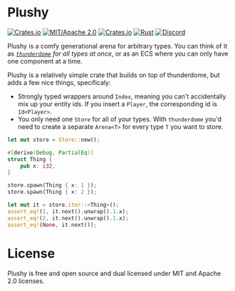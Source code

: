 # Plushy

[![Crates.io](https://img.shields.io/crates/v/plushy.svg)](https://crates.io/crates/plushy)
[![MIT/Apache 2.0](https://img.shields.io/badge/license-MIT%2FApache-blue.svg)](https://github.com/darthdeus/plushy#license)
[![Crates.io](https://img.shields.io/crates/d/plushy.svg)](https://crates.io/crates/plushy)
[![Rust](https://github.com/darthdeus/plushy/workflows/CI/badge.svg)](https://github.com/darthdeus/plushy/actions)
[![Discord](https://img.shields.io/discord/720719762031771680.svg?label=&logo=discord&logoColor=ffffff&color=7389D8&labelColor=6A7EC2)](https://discord.gg/M8hySjuG48)

Plushy is a comfy generational arena for arbitrary types. You can think of it
as _[`thunderdome`](https://docs.rs/thunderdome) for all types at once_, or as
an ECS where you can only have one component at a time.

Plushy is a relatively simple crate that builds on top of thunderdome, but adds a few nice things, specificaly:

- Strongly typed wrappers around `Index`, meaning you can't accidentally mix up your entity ids. If you insert a `Player`, the corresponding id is `Id<Player>`.
- You only need one `Store` for all of your types. With `thunderdome` you'd need to create a separate `Arena<T>` for every type `T` you want to store.

```rust
let mut store = Store::new();

#[derive(Debug, PartialEq)]
struct Thing {
    pub x: i32,
}

store.spawn(Thing { x: 1 });
store.spawn(Thing { x: 2 });

let mut it = store.iter::<Thing>();
assert_eq!(1, it.next().unwrap().1.x);
assert_eq!(2, it.next().unwrap().1.x);
assert_eq!(None, it.next());
```

# License

Plushy is free and open source and dual licensed under MIT and Apache 2.0 licenses.

